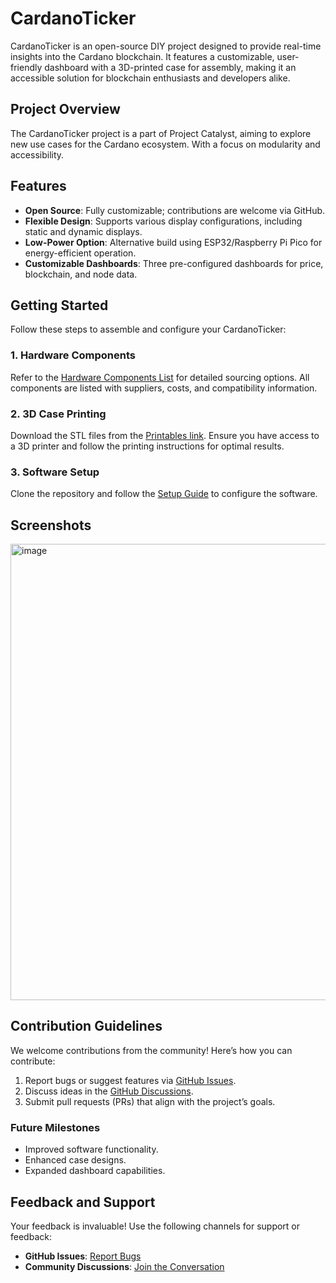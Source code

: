 
# CardanoTicker

CardanoTicker is an open-source DIY project designed to provide real-time insights into the Cardano blockchain. It features a customizable, user-friendly dashboard with a 3D-printed case for assembly, making it an accessible solution for blockchain enthusiasts and developers alike.

## Project Overview

The CardanoTicker project is a part of Project Catalyst, aiming to explore new use cases for the Cardano ecosystem. With a focus on modularity and accessibility.

## Features

- **Open Source**: Fully customizable; contributions are welcome via GitHub.
- **Flexible Design**: Supports various display configurations, including static and dynamic displays.
- **Low-Power Option**: Alternative build using ESP32/Raspberry Pi Pico for energy-efficient operation.
- **Customizable Dashboards**: Three pre-configured dashboards for price, blockchain, and node data.

## Getting Started

Follow these steps to assemble and configure your CardanoTicker:

### 1. Hardware Components

Refer to the [Hardware Components List](https://github.com/en7angled/CardanoTicker/blob/main/m1/hardware_components_list.md) for detailed sourcing options. All components are listed with suppliers, costs, and compatibility information.

### 2. 3D Case Printing

Download the STL files from the [Printables link](https://www.printables.com/model/1145410-4-inch-display-case). Ensure you have access to a 3D printer and follow the printing instructions for optimal results.

### 3. Software Setup

Clone the repository and follow the [Setup Guide](https://github.com/en7angled/CardanoTicker/blob/main/docs/Cardano_Ticker_Installation_Guide.md) to configure the software.


## Screenshots
<img width="730" alt="image" src="https://github.com/user-attachments/assets/138b09a5-7973-4604-8e68-effacddc3b99" />


## Contribution Guidelines

We welcome contributions from the community! Here’s how you can contribute:

1. Report bugs or suggest features via [GitHub Issues](https://github.com/en7angled/CardanoTicker/issues).
2. Discuss ideas in the [GitHub Discussions](https://github.com/en7angled/CardanoTicker/discussions/).
3. Submit pull requests (PRs) that align with the project’s goals.


### Future Milestones

- Improved software functionality.
- Enhanced case designs.
- Expanded dashboard capabilities.

## Feedback and Support

Your feedback is invaluable! Use the following channels for support or feedback:

- **GitHub Issues**: [Report Bugs](https://github.com/en7angled/CardanoTicker/issues)
- **Community Discussions**: [Join the Conversation](https://github.com/en7angled/CardanoTicker/discussions/)


